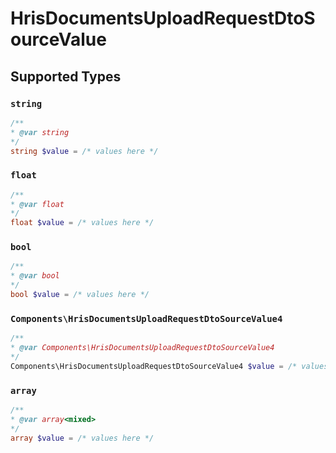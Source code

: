 # HrisDocumentsUploadRequestDtoSourceValue


## Supported Types

### `string`

```php
/**
* @var string
*/
string $value = /* values here */
```

### `float`

```php
/**
* @var float
*/
float $value = /* values here */
```

### `bool`

```php
/**
* @var bool
*/
bool $value = /* values here */
```

### `Components\HrisDocumentsUploadRequestDtoSourceValue4`

```php
/**
* @var Components\HrisDocumentsUploadRequestDtoSourceValue4
*/
Components\HrisDocumentsUploadRequestDtoSourceValue4 $value = /* values here */
```

### `array`

```php
/**
* @var array<mixed>
*/
array $value = /* values here */
```

